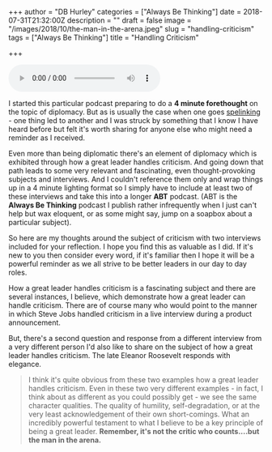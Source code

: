 +++
author = "DB Hurley"
categories = ["Always Be Thinking"]
date = 2018-07-31T21:32:00Z
description = ""
draft = false
image = "/images/2018/10/the-man-in-the-arena.jpeg"
slug = "handling-criticism"
tags = ["Always Be Thinking"]
title = "Handling Criticism"

+++


<audio controls><source src="http://dbhurley.com/media/uploads/2018/07/abt-criticism.m4a" type="audio/mp3"> </audio>

I started this particular podcast preparing to do a **4 minute forethought** on the topic of diplomacy. But as is usually the case when one goes [spelinking](http://dbhurley.com/desire-paths/) - one thing led to another and I was struck by something that I know I have heard before but felt it's worth sharing for anyone else who might need a reminder as I received.

Even more than being diplomatic there's an element of diplomacy which is exhibited through how a great leader handles criticism. And going down that path leads to some very relevant and fascinating, even thought-provoking subjects and interviews. And I couldn't reference them only and wrap things up in a 4 minute lighting format so I simply have to include at least two of these interviews and take this into a longer **ABT** podcast. (ABT is the **Always Be Thinking** podcast I publish rather infrequently when I just can't help but wax eloquent, or as some might say, jump on a soapbox about a particular subject).

So here are my thoughts around the subject of criticism with two interviews included for your reflection. I hope you find this as valuable as I did. If it's new to you then consider every word, if it's familiar then I hope it will be a powerful reminder as we all strive to be better leaders in our day to day roles.

How a great leader handles criticism is a fascinating subject and there are several instances, I believe, which demonstrate how a great leader can handle criticism. There are of course many who would point to the manner in which Steve Jobs handled criticism in a live interview during a product announcement.

But, there's a second question and response from a different interview from a very different person I'd also like to share on the subject of how a great leader handles criticism. The late Eleanor Roosevelt responds with elegance.

> I think it's quite obvious from these two examples how a great leader handles criticism. Even in these two very different examples - in fact, I think about as different as you could possibly get - we see the same character qualities. The quality of humility, self-degradation, or at the very least acknowledgement of their own short-comings. What an incredibly powerful testament to what I believe to be a key principle of being a great leader. **Remember, it's not the critic who counts....but the man in the arena.**


